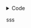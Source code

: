 <details>
<summary>Code</summary>
<pre><code class="language-cpp">int found(int a[], int left, int right, int x) {
    while (left < right) {
        int mid = (right + left) >> 1;
        if (a[mid] < x) left = mid + 1;
        else
            right = mid;
    }
    return left;
}
</code></pre>
</details>

sss